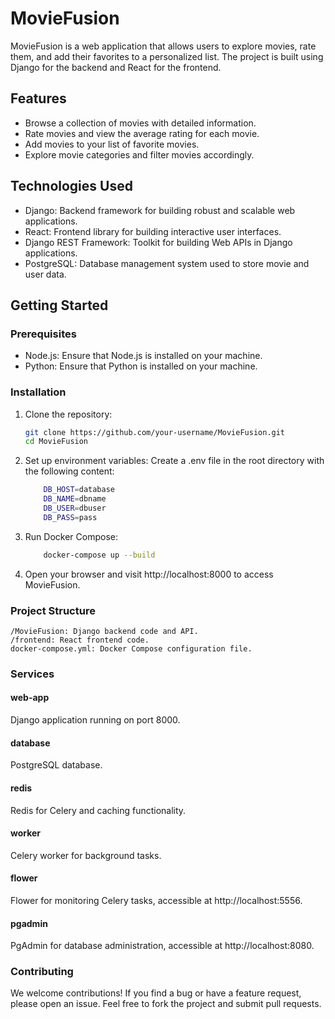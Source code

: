 # MovieFusion

MovieFusion is a web application that allows users to explore movies, rate them, and add their favorites to a personalized list. The project is built using Django for the backend and React for the frontend.

## Features

- Browse a collection of movies with detailed information.
- Rate movies and view the average rating for each movie.
- Add movies to your list of favorite movies.
- Explore movie categories and filter movies accordingly.

## Technologies Used

- Django: Backend framework for building robust and scalable web applications.
- React: Frontend library for building interactive user interfaces.
- Django REST Framework: Toolkit for building Web APIs in Django applications.
- PostgreSQL: Database management system used to store movie and user data.

## Getting Started

### Prerequisites

- Node.js: Ensure that Node.js is installed on your machine.
- Python: Ensure that Python is installed on your machine.

### Installation

1. Clone the repository:

   ```bash
   git clone https://github.com/your-username/MovieFusion.git
   cd MovieFusion
   ```

2. Set up environment variables:
    Create a .env file in the root directory with the following content:
    ```bash
        DB_HOST=database
        DB_NAME=dbname
        DB_USER=dbuser
        DB_PASS=pass
    ```

3. Run Docker Compose:
    ```bash
        docker-compose up --build
    ```
    
4. Open your browser and visit http://localhost:8000 to access MovieFusion.


### Project Structure
    /MovieFusion: Django backend code and API.
    /frontend: React frontend code.
    docker-compose.yml: Docker Compose configuration file.
    

### Services

#### web-app
Django application running on port 8000.

#### database
PostgreSQL database.

#### redis
Redis for Celery and caching functionality.

#### worker
Celery worker for background tasks.

#### flower
Flower for monitoring Celery tasks, accessible at http://localhost:5556.

#### pgadmin
PgAdmin for database administration, accessible at http://localhost:8080.


### Contributing
We welcome contributions! If you find a bug or have a feature request, please open an issue. Feel free to fork the project and submit pull requests.